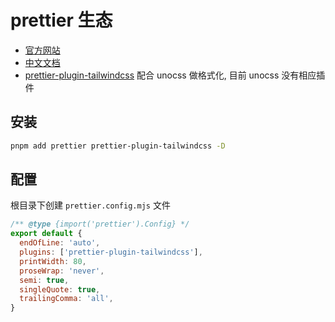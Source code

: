 # prettier 生态

- [官方网站](https://prettier.io/)
- [中文文档](https://prettier.nodejs.cn/)
- [prettier-plugin-tailwindcss](https://github.com/tailwindlabs/prettier-plugin-tailwindcss) 配合 unocss 做格式化, 目前 unocss 没有相应插件

## 安装

```bash
pnpm add prettier prettier-plugin-tailwindcss -D
```

## 配置

根目录下创建 `prettier.config.mjs` 文件

```js
/** @type {import('prettier').Config} */
export default {
  endOfLine: 'auto',
  plugins: ['prettier-plugin-tailwindcss'],
  printWidth: 80,
  proseWrap: 'never',
  semi: true,
  singleQuote: true,
  trailingComma: 'all',
}
```
